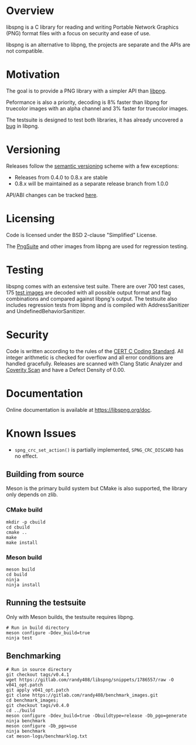 # Overview

libspng is a C library for reading and writing Portable Network Graphics (PNG) 
format files with a focus on security and ease of use.

libspng is an alternative to libpng, the projects are separate and the APIs are
not compatible.

# Motivation 

The goal is to provide a PNG library with a simpler API than [libpng](https://github.com/glennrp/libpng/blob/libpng16/png.h).

Peformance is also a priority, decoding is 8% faster than libpng for truecolor images with an alpha channel and 3% faster for truecolor images.

The testsuite is designed to test both libraries, it has already uncovered a [bug](https://sourceforge.net/p/libpng/bugs/282/) in libpng.

# Versioning

Releases follow the [semantic versioning](https://semver.org/) scheme with a few exceptions:

* Releases from 0.4.0 to 0.8.x are stable
* 0.8.x will be maintained as a separate release branch from 1.0.0

API/ABI changes can be tracked [here](https://abi-laboratory.pro/index.php?view=timeline&l=libspng).

# Licensing

Code is licensed under the BSD 2-clause "Simplified" License.

The [PngSuite](http://www.schaik.com/pngsuite/) and other images from libpng are 
used for regression testing.

# Testing

libspng comes with an extensive test suite. There are over 700 test cases, 
175 [test images](http://www.schaik.com/pngsuite/) are decoded with all possible 
output format and flag combinations and compared against libpng's output. 
The testsuite also includes regression tests from libpng and is compiled with 
AddressSanitizer and UndefinedBehaviorSanitizer.

# Security

Code is written according to the rules of the 
[CERT C Coding Standard](https://wiki.sei.cmu.edu/confluence/display/c/SEI+CERT+C+Coding+Standard).
All integer arithmetic is checked for overflow and all error conditions are handled gracefully. 
Releases are scanned with Clang Static Analyzer and [Coverity Scan](https://scan.coverity.com/projects/randy408-libspng) 
and have a Defect Density of 0.00.

# Documentation

Online documentation is available at https://libspng.org/doc.

# Known Issues

* `spng_crc_set_action()` is partially implemented, `SPNG_CRC_DISCARD` has no effect.

## Building from source

Meson is the primary build system but CMake is also supported, the library only depends on zlib.

### CMake build

```
mkdir -p cbuild
cd cbuild
cmake ..
make
make install
```

### Meson build

```
meson build
cd build
ninja
ninja install
```

## Running the testsuite

Only with Meson builds, the testsuite requires libpng.

```
# Run in build directory
meson configure -Ddev_build=true
ninja test
```

## Benchmarking

```
# Run in source directory
git checkout tags/v0.4.1
wget https://gitlab.com/randy408/libspng/snippets/1786557/raw -O v041_opt.patch
git apply v041_opt.patch
git clone https://gitlab.com/randy408/benchmark_images.git
cd benchmark_images;
git checkout tags/v0.4.0
cd ../build
meson configure -Ddev_build=true -Dbuildtype=release -Db_pgo=generate
ninja benchmark
meson configure -Db_pgo=use
ninja benchmark
cat meson-logs/benchmarklog.txt
```
